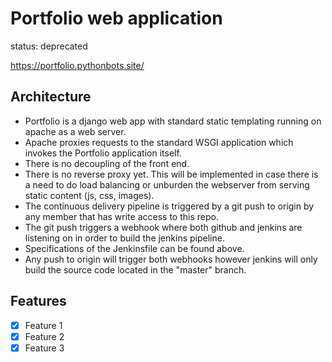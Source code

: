 # Portfolio web application 

status: deprecated

https://portfolio.pythonbots.site/

## Architecture

- Portfolio is a django web app with standard static templating running on apache as a web server.
- Apache proxies requests to the standard WSGI application which invokes the Portfolio application itself. 
- There is no decoupling of the front end. 
- There is no reverse proxy yet. This will be implemented in case there is a need to do load balancing or unburden the webserver from serving static content (js, css, images). 
- The continuous delivery pipeline is triggered by a git push to origin by any member that has write access to this repo.
- The git push triggers a webhook where both github and jenkins are listening on in order to build the jenkins pipeline.
- Specifications of the Jenkinsfile can be found above.
- Any push to origin will trigger both webhooks however jenkins will only build the source code located in the "master" branch.

## Features

* [x] Feature 1
* [x] Feature 2
* [x] Feature 3
